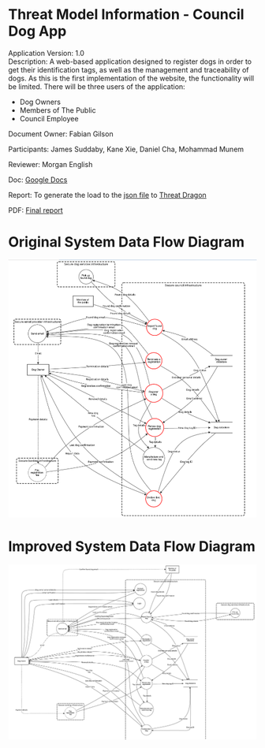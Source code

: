 # Threat Model Information - Council Dog App
Application Version: 1.0  
Description: A web-based application designed to register dogs in order to get their identification tags, as well as the management and traceability of dogs. As this is the first implementation of the website, the functionality will be limited. There will be three users of the application:  

- Dog Owners  
- Members of The Public  
- Council Employee

Document Owner: Fabian Gilson

Participants: James Suddaby, Kane Xie, Daniel Cha, Mohammad Munem 

Reviewer: Morgan English 

Doc: [Google Docs](https://docs.google.com/document/d/1W-bBLjRRvqJhG1ZdiYmg6vr-C4ri-5ngK66otZvr2jM/edit?usp=sharing)  

Report: To generate the load to the [json file](ThreatDragonModels/Assignment2/seng406_asg2_group2.json) to [Threat Dragon](https://www.threatdragon.com/#/dashboard)

PDF: [Final report](ThreatDragonModels/Assignment2/seng406_asg2_group2.pdf)



# Original System Data Flow Diagram
![original-system](img/original-system.png)

# Improved System Data Flow Diagram
![improved-system](img/improved-system.png)
